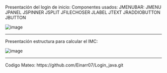 Presentación del login de inicio:
Componentes usados:
JMENUBAR:
JMENU
JPANEL
JSPINNER
JSPLIT
JFILECHOSER
JLABEL
JTEXT
JRADDIOBUTTON
JBUTTON

![image](https://user-images.githubusercontent.com/96399138/216997506-c5ef40dc-d4a0-4426-8c5a-60edda0c330b.png)

<hr/>
Presentación estructura para calcular el IMC: 


![image](https://user-images.githubusercontent.com/96399138/216998297-ba293364-fd7f-479c-9bca-1a1efaf082ab.png)

<hr/>
Codigo Mateo:
https://github.com/Einarr07/Login_java.git 
